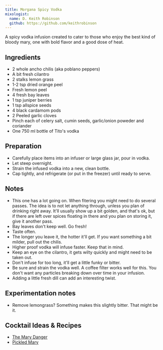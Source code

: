 ```yaml
---
title: Morgana Spicy Vodka
mixologist:
  name: D. Keith Robinson
  github: https://github.com/keithrobinson
---
```


A spicy vodka infusion created to cater to those who enjoy the best kind of bloody mary, one with bold flavor and a good dose of heat.

Ingredients
-----------

* 2 whole ancho chilis (aka poblano peppers)
* A bit fresh cilantro
* 2 stalks lemon grass
* 1-2 tsp dried orange peel
* Fresh lemon peel
* 4 fresh bay leaves
* 1 tsp juniper berries
* 1 tsp allspice seeds
* 4 black cardamom pods
* 2 Peeled garlic cloves
* Pinch each of celery salt, cumin seeds, garlic/onion poweder and coriander
* One 750 ml bottle of Tito's vodka

Preparation
-----------

* Carefully place items into an infuser or large glass jar, pour in vodka.
* Let steep overnight.
* Strain the infused vodka into a new, clean bottle.
* Cap tightly, and refrigerate (or put in the freezer) until ready to serve.

Notes
-----------

* This one has a lot going on. When fitering you might need to do several passes. The idea is to not let anything through, unless you plan of drinking right away. It'll usually show up a bit golden, and that's ok, but if there are left over spices floating in there and you plan on storing it, give it another pass.
* Bay leaves don't keep well. Go fresh!
* Taste often.
* The longer you leave it, the hotter it'll get. If you want something a bit milder, pull out the chilis.
* Higher proof vodka will infuse faster. Keep that in mind.
* Keep an eye on the cilantro, it gets wilty quickly and might need to be taken out.
* Don't infuse for too long, it'll get a little funky or bitter.
* Be sure and strain the vodka well. A coffee filter works well for this. You don't want any particles breaking down over time in your infusion.
* Adding a little fresh dill can add an interesting twist.

Experimentation notes
-----------

* Remove lemongrass? Something makes this slightly bitter. That might be it.

Cocktail Ideas & Recipes
-----------

* [The Mary Danger](http://www.the-mason-jar.com/cocktails/vodka/original-mary-danger.html)
* [Pickled Mary](http://www.the-mason-jar.com/cocktails/vodka/pickled-mary.html)